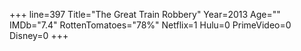 +++
line=397
Title="The Great Train Robbery"
Year=2013
Age=""
IMDb="7.4"
RottenTomatoes="78%"
Netflix=1
Hulu=0
PrimeVideo=0
Disney=0
+++

